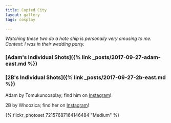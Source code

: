 ```yaml
---
title: Copied City 
layout: gallery
tags: cosplay

---
```


*Watching these two do a hate ship is personally very amusing to me. Context: I was in their wedding party.*

### [Adam's Individual Shots]({% link _posts/2017-09-27-adam-east.md %}) 

### [2B's Individual Shots]({% link _posts/2017-09-27-2b-east.md %})

Adam by Tomukuncosplay; find him on [Instagram](https://www.instagram.com/tomukuncosplay/)!

2B by Whoozica; find her on [Instagram](https://www.instagram.com/whoozica/)!

{% flickr_photoset 72157687164146484 "Medium" %}